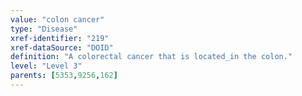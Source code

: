 ```yaml
---
value: "colon cancer"
type: "Disease"
xref-identifier: "219"
xref-dataSource: "DOID"
definition: "A colorectal cancer that is located_in the colon."
level: "Level 3"
parents: [5353,9256,162]
---
```

